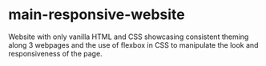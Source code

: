 # main-responsive-website
Website with only vanilla HTML and CSS showcasing consistent theming along 3 webpages and the use of flexbox in CSS to manipulate the look and responsiveness of the page.
